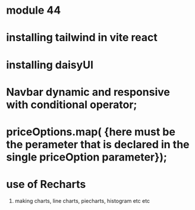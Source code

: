 

# module 44 

# installing tailwind in vite react

# installing daisyUI 

# Navbar dynamic and responsive with conditional operator;

# priceOptions.map( {here must be the perameter that is declared in the single priceOption parameter});

# use of Recharts
1. making charts,
    line charts, piecharts, histogram etc etc